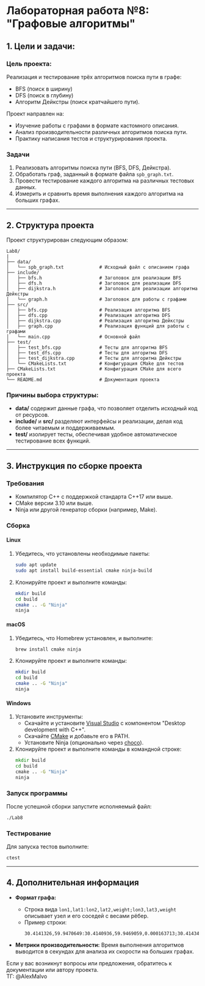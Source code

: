 # Лабораторная работа №8: "Графовые алгоритмы"

## 1. Цели и задачи:

### Цель проекта:
Реализация и тестирование трёх алгоритмов поиска пути в графе:
- BFS (поиск в ширину)
- DFS (поиск в глубину)
- Алгоритм Дейкстры (поиск кратчайшего пути).

Проект направлен на:
- Изучение работы с графами в формате кастомного описания.
- Анализ производительности различных алгоритмов поиска пути.
- Практику написания тестов и структурирования проекта.

### Задачи
1. Реализовать алгоритмы поиска пути (BFS, DFS, Дейкстра).
2. Обработать граф, заданный в формате файла `spb_graph.txt`.
3. Провести тестирование каждого алгоритма на различных тестовых данных.
4. Измерить и сравнить время выполнения каждого алгоритма на больших графах.

---

## 2. Структура проекта

Проект структурирован следующим образом:

```
Lab8/
|
├── data/
│   └── spb_graph.txt             # Исходный файл с описанием графа
├── include/
│   ├── bfs.h                     # Заголовок для реализации BFS
│   ├── dfs.h                     # Заголовок для реализации DFS
│   ├── dijkstra.h                # Заголовок для реализации алгоритма Дейкстры
│   └── graph.h                   # Заголовок для работы с графами
├── src/
│   ├── bfs.cpp                   # Реализация алгоритма BFS
│   ├── dfs.cpp                   # Реализация алгоритма DFS
│   ├── dijkstra.cpp              # Реализация алгоритма Дейкстры
│   ├── graph.cpp                 # Реализация функций для работы с графами
│   └── main.cpp                  # Основной файл
├── test/
│   ├── test_bfs.cpp              # Тесты для алгоритма BFS
│   ├── test_dfs.cpp              # Тесты для алгоритма DFS
│   ├── test_dijkstra.cpp         # Тесты для алгоритма Дейкстры
│   └── CMakeLists.txt            # Конфигурация CMake для тестов
├── CMakeLists.txt                # Конфигурация CMake для всего проекта
└── README.md                     # Документация проекта
```

### Причины выбора структуры:

- **data/** содержит данные графа, что позволяет отделить исходный код от ресурсов.
- **include/** и **src/** разделяют интерфейсы и реализации, делая код более читаемым и поддерживаемым.
- **test/** изолирует тесты, обеспечивая удобное автоматическое тестирование всех функций.

---

## 3. Инструкция по сборке проекта

### Требования
- Компилятор C++ с поддержкой стандарта C++17 или выше.
- CMake версии 3.10 или выше.
- Ninja или другой генератор сборки (например, Make).

### Сборка

#### Linux
1. Убедитесь, что установлены необходимые пакеты:
   ```bash
   sudo apt update
   sudo apt install build-essential cmake ninja-build
   ```
2. Клонируйте проект и выполните команды:
   ```bash
   mkdir build
   cd build
   cmake .. -G "Ninja"
   ninja
   ```

#### macOS
1. Убедитесь, что Homebrew установлен, и выполните:
   ```bash
   brew install cmake ninja
   ```
2. Клонируйте проект и выполните команды:
   ```bash
   mkdir build
   cd build
   cmake .. -G "Ninja"
   ninja
   ```

#### Windows
1. Установите инструменты:
   - Скачайте и установите [Visual Studio](https://visualstudio.microsoft.com/) с компонентом "Desktop development with C++".
   - Скачайте [CMake](https://cmake.org/) и добавьте его в PATH.
   - Установите Ninja (опционально через [choco](https://chocolatey.org/)).
2. Клонируйте проект и выполните команды в командной строке:
   ```cmd
   mkdir build
   cd build
   cmake .. -G "Ninja"
   ninja
   ```

### Запуск программы

После успешной сборки запустите исполняемый файл:

```bash
./Lab8
```

### Тестирование
Для запуска тестов выполните:

```bash
ctest
```

---

## 4. Дополнительная информация

- **Формат графа:** 
  - Строка вида `lon1,lat1:lon2,lat2,weight;lon3,lat3,weight` описывает узел и его соседей с весами рёбер.
  - Пример строки:
    ```
    30.4141326,59.9470649:30.4140936,59.9469059,0.000163713;30.4143445,59.9470481,0.000212564;
    ```

- **Метрики производительности:** Время выполнения алгоритмов выводится в секундах для анализа их скорости на больших графах.

Если у вас возникнут вопросы или предложения, обратитесь к документации или автору проекта.   
ТГ: @AlexMalvo
